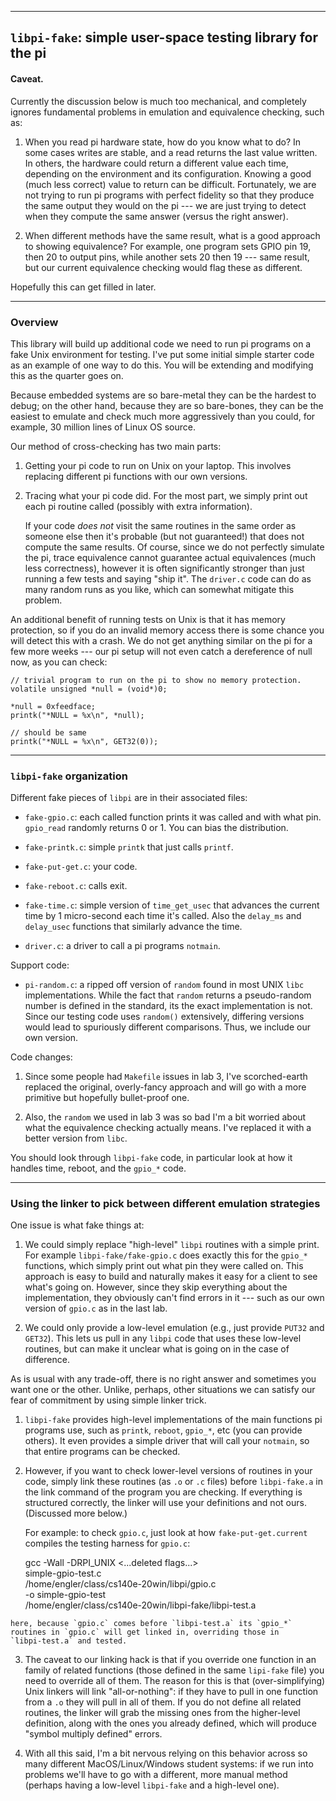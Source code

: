 ---------------------------------------------------------------------------------
## `libpi-fake`: simple user-space testing library for the pi


#### Caveat.

Currently the discussion below is much too mechanical, and completely
ignores fundamental problems in emulation and equivalence checking, such as: 

   1. When you read pi hardware state, how do you know what to do?
      In some cases writes are stable, and a read returns the last
      value written.  In others, the hardware could return a different
      value each time, depending on the environment and its configuration.
      Knowing a good (much less correct) value to return can be difficult.
      Fortunately, we are not trying to run pi programs with perfect
      fidelity so that they produce the same output they would on the pi
      --- we are just trying to detect when they compute the same answer
      (versus the right answer).


   2. When different methods have the same result, what is
      a good approach to showing equivalence?  For example, one program
      sets GPIO pin 19, then 20 to output pins, while another sets 20
      then 19 --- same result, but our current equivalence checking
      would flag these as different.

Hopefully this can get filled in later.

------------------------------------------------------------------
### Overview

This library will build up additional code we need to run pi programs
on a fake Unix environment for testing.  I've put some initial simple
starter code as an example of one way to do this.  You will be extending
and modifying this as the quarter goes on.

Because embedded systems are so bare-metal they can be the hardest to
debug; on the other hand, because they are so bare-bones, they can be
the easiest to emulate and check much more aggressively than you could,
for example, 30 million lines of Linux OS source.

Our method of cross-checking has two main parts:

  1. Getting your pi code to run on Unix on your laptop.  This involves
     replacing different pi functions with our own versions.

  2. Tracing what your pi code did.  For the most part, we simply print
     out each pi routine called (possibly with extra information).

     If your code *does not* visit the same routines in the same order
     as someone else then it's probable (but not guaranteed!) that
     does not compute the same results.   Of course, since we do not
     perfectly simulate the pi, trace equivalence cannot guarantee
     actual equivalences (much less correctness), however it is often
     significantly stronger than just running a few tests and saying
     "ship it".  The `driver.c` code can do as many random runs as you
     like, which can somewhat mitigate this problem.

An additional benefit of running tests on Unix is that it has memory
protection, so if you do an invalid memory access there is some
chance you will detect this with a crash.  We do not get anything
similar on the pi for a few more weeks --- our pi setup will not
even catch a dereference of null now, as you can check:

    // trivial program to run on the pi to show no memory protection.
    volatile unsigned *null = (void*)0;

    *null = 0xfeedface;
    printk("*NULL = %x\n", *null);

    // should be same
    printk("*NULL = %x\n", GET32(0));

------------------------------------------------------------------
###  `libpi-fake` organization

Different fake pieces of `libpi` are in their associated files:

  - `fake-gpio.c`: each called function prints it was called and with 
    what pin.  `gpio_read` randomly returns 0 or 1.  You can bias the
    distribution.

  - `fake-printk.c`: simple `printk` that just calls `printf`.

  - `fake-put-get.c`: your code.

  - `fake-reboot.c`: calls exit.

  - `fake-time.c`: simple version of `time_get_usec` that advances the
    current time by 1 micro-second each time it's called.  Also the `delay_ms`
    and `delay_usec` functions that similarly advance the time.

  - `driver.c`: a driver to call a pi programs `notmain`.

Support code:
  
  - `pi-random.c`: a ripped off version of `random` found in most
  UNIX `libc` implementations.  While the fact that `random` returns
  a pseudo-random number is defined in the standard, its the exact
  implementation is not.  Since our testing code uses `random()`
  extensively, differing versions would lead to spuriously different
  comparisons.  Thus, we include our own version. 

Code changes:
  1. Since some people had `Makefile` issues in lab 3, I've scorched-earth
     replaced the original, overly-fancy approach and will go with a more
     primitive but hopefully bullet-proof one.

  2. Also, the `random` we used in lab 3 was so bad I'm a bit worried about
     what the equivalence checking actually means.  I've replaced it with
     a better version from `libc`.

You should look through `libpi-fake` code, in particular look at how it
handles time, reboot, and the `gpio_*` code.

---------------------------------------------------------------------------------
### Using the linker to pick between different emulation strategies

One issue is what fake things at:

   1. We could simply replace "high-level" `libpi` routines with a
      simple print.  For example `libpi-fake/fake-gpio.c` does exactly
      this for the `gpio_*` functions, which simply print out what pin
      they were called on.  This approach is easy to build and naturally
      makes it easy for a client to see what's going on.  However, since
      they skip everything about the implementation, they obviously
      can't find errors in it --- such as our own version of `gpio.c`
      as in the last lab.

   2. We could only provide a low-level emulation (e.g., just provide
      `PUT32` and `GET32`).  This lets us pull in any `libpi` code that
      uses these low-level routines, but can make it unclear what is
      going on in the case of difference.

As is usual with any trade-off, there is no right answer and sometimes
you want one or the other.  Unlike, perhaps, other situations we can
satisfy our fear of commitment by using simple linker trick.

  1. `libpi-fake` provides high-level implementations of the main
     functions pi programs use, such as `printk`, `reboot`, `gpio_*`,
     etc (you can provide others).  It even provides a simple driver that
     will call your `notmain`, so that entire programs can be checked.

  2. However, if you want to check lower-level versions of routines
     in your code, simply link these routines (as `.o` or `.c` files) before
     `libpi-fake.a` in the link command of the program you are checking.
     If everything is structured correctly, the linker will use your
     definitions and not ours.   (Discussed more below.)

     For example: to check `gpio.c`, just look at how `fake-put-get.current`
     compiles the testing harness for `gpio.c`:

        gcc -Wall -DRPI_UNIX <...deleted flags...>              \
                simple-gpio-test.c                              \
                /home/engler/class/cs140e-20win/libpi/gpio.c    \
                -o simple-gpio-test                             \
                /home/engler/class/cs140e-20win/libpi-fake/libpi-test.a

    here, because `gpio.c` comes before `libpi-test.a` its `gpio_*`
    routines in `gpio.c` will get linked in, overriding those in
    `libpi-test.a` and tested.

  3. The caveat to our linking hack is that if you override one
     function in an family of related functions (those defined in
     the same `lipi-fake` file) you need to override all of them.
     The reason for this is that (over-simplifying) Unix linkers will
     link "all-or-nothing": if they have to pull in one function from
     a `.o` they will pull in all of them.  If you do not define all
     related routines, the linker will grab the missing ones from the
     higher-level definition, along with the ones you already defined,
     which will produce "symbol multiply defined" errors.

  4. With all this said, I'm a bit nervous relying on this behavior across
     so many different MacOS/Linux/Windows student systems: if we run
     into problems we'll have to go with a different, more manual method
     (perhaps having a low-level `libpi-fake` and a high-level one).
